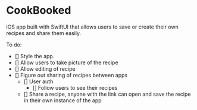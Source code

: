 # CookBooked
iOS app built with SwiftUI that allows users to save or create their own recipes and share them easily.

To do:
- [] Style the app.
- [] Allow users to take picture of the recipe
- [] Allow editing of recipe
- [] Figure out sharing of recipes between apps
  - [] User auth
    - [] Follow users to see their recipes
  - [] Share a recipe, anyone with the link can open and save the recipe in their own instance of the app
